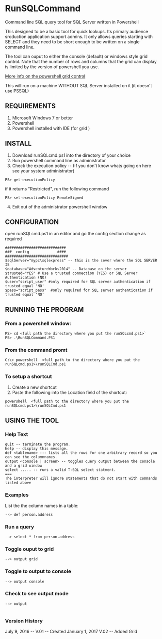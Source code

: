 # RunSQLCommand
Command line SQL query tool for SQL Server written in Powershell

This designed to be a basic tool for quick lookups. Its primary audience sroduction application support admins.
It only allows queries starting with SELECT  and they need to be short enough to be written on a single command line.

The tool can ouput to either the console (default) or windows style grid control. Note that the number of rows and columns that the grid can display is limited by the version of powershell you use.

[More info on the powershell grid control](https://technet.microsoft.com/en-us/library/ff730930.aspx)

This will run on a machine WITHOUT SQL Server installed on it (it doesn't use PSSQL)

## REQUIREMENTS
1. Microsoft Windows 7 or better 
2. Powershell
3. Powershell installed with IDE (for grid )


## INSTALL
1. Download runSQLcmd.ps1 into the directory of your choice
2. Run powershell command line as administrator
3. Check the execution policy -- (If you don't know whats going on here see your system administrator)

`PS> get-executionPolicy`

if it returns "Restricted", run the following command

`PS> set-executionPolicy RemoteSigned`


4. Exit out of the administrator powershell window

## CONFIGURATION
open runSQLcmd.ps1 in an editor and go the config section change as required


````
############################
###  config             ####
#############################
$sqlServer="mypc\sqlexpress" -- this is the sever where the SQL SERVER IS
$database="AdventureWorks2014" -- Database on the server
$trusted="YES" # Use a trusted connection (YES) or SQL Server Authentication (NO)
$user="script_user" #only required for SQL server authentication if trusted equal 'NO'
$pass="script_pass"  #only required for SQL server authentication if trusted equal 'NO'
````


## RUNNING THE PROGRAM

### From a powershell window:

````
PS> cd <full path the directory where you put the runSQLcmd.ps1>`
PS> .\RunSQLCommand.PS1 
````


### From the command promt

`C:\> powershell  <full path to the directory where you put the runSQLcmd.ps1>\runSQLCmd.ps1`

### To setup a shortcut
1. Create a new shortcut
2. Paste the following into the Location field of the shortcut:

`powershell  <full path to the directory where you put the runSQLcmd.ps1>\runSQLCmd.ps1`

## USING THE TOOL
### Help Text

```
quit -- terminate the program.
help -- display this message.
def <tablename> --- lists all the rows for one arbitrary record so you can see the columnnames.
output <console | screen> -- toggles query output between the console and a grid window
select ..... -- runs a valid T-SQL select statment.
===
The interpreter will ignore statements that do not start with commands listed above 
```

### Examples

List the the column names in a table:

`--> def person.address`

### Run a query

`--> select * from person.address`


### Toggle ouput to grid 

`--> output grid`

### Toggle to output to console

`--> output console`

### Check to see output mode 

`--> output`


#

### Version History
July 9, 2016 -- V.01 -- Created
January 1, 2017 V.02 -- Added Grid




